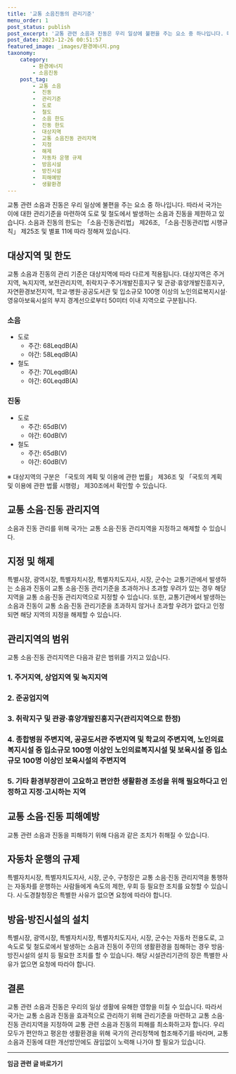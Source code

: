 ```yaml
---
title: '교통 소음진동의 관리기준'
menu_order: 1
post_status: publish
post_excerpt: '교통 관련 소음과 진동은 우리 일상에 불편을 주는 요소 중 하나입니다. 따라서 국가는 이에 대한 관리기준을 마련하여 도로 및 철도에서 발생하는 소음과 진동을 제한하고 있습니다. 소음과 진동의 한도는  소음 진동관리법  제26조,  소음 진동관리법 시행규칙  제25조 및 별표 11에 따라 정해져 있습니다.'
post_date: 2023-12-26 00:51:57
featured_image: _images/환경에너지.png
taxonomy:
    category:
        - 환경에너지
        - 소음진동
    post_tag:
        - 교통 소음
        -  진동
        -  관리기준
        -  도로
        -  철도
        -  소음 한도
        -  진동 한도
        -  대상지역
        -  교통 소음진동 관리지역
        -  지정
        -  해제
        -  자동차 운행 규제
        -  방음시설
        -  방진시설
        -  피해예방
        -  생활환경
---
```



교통 관련 소음과 진동은 우리 일상에 불편을 주는 요소 중 하나입니다. 따라서 국가는 이에 대한 관리기준을 마련하여 도로 및 철도에서 발생하는 소음과 진동을 제한하고 있습니다. 소음과 진동의 한도는 「소음·진동관리법」 제26조, 「소음·진동관리법 시행규칙」 제25조 및 별표 11에 따라 정해져 있습니다.

## 대상지역 및 한도

교통 소음과 진동의 관리 기준은 대상지역에 따라 다르게 적용됩니다. 대상지역은 주거지역, 녹지지역, 보전관리지역, 취락지구·주거개발진흥지구 및 관광·휴양개발진흥지구, 자연환경보전지역, 학교·병원·공공도서관 및 입소규모 100명 이상의 노인의료복지시설·영유아보육시설의 부지 경계선으로부터 50미터 이내 지역으로 구분됩니다.

### 소음

- 도로
    - 주간: 68LeqdB(A)
    - 야간: 58LeqdB(A)
- 철도
    - 주간: 70LeqdB(A)
    - 야간: 60LeqdB(A)

### 진동

- 도로
    - 주간: 65dB(V)
    - 야간: 60dB(V)
- 철도
    - 주간: 65dB(V)
    - 야간: 60dB(V)

※ 대상지역의 구분은 「국토의 계획 및 이용에 관한 법률」 제36조 및 「국토의 계획 및 이용에 관한 법률 시행령」 제30조에서 확인할 수 있습니다.

## 교통 소음·진동 관리지역

소음과 진동 관리를 위해 국가는 교통 소음·진동 관리지역을 지정하고 해제할 수 있습니다.

## 지정 및 해제

특별시장, 광역시장, 특별자치시장, 특별자치도지사, 시장, 군수는 교통기관에서 발생하는 소음과 진동이 교통 소음·진동 관리기준을 초과하거나 초과할 우려가 있는 경우 해당 지역을 교통 소음·진동 관리지역으로 지정할 수 있습니다. 또한, 교통기관에서 발생하는 소음과 진동이 교통 소음·진동 관리기준을 초과하지 않거나 초과할 우려가 없다고 인정되면 해당 지역의 지정을 해제할 수 있습니다.

## 관리지역의 범위

교통 소음·진동 관리지역은 다음과 같은 범위를 가지고 있습니다.

### 1. 주거지역, 상업지역 및 녹지지역
### 2. 준공업지역
### 3. 취락지구 및 관광·휴양개발진흥지구(관리지역으로 한정)
### 4. 종합병원 주변지역, 공공도서관 주변지역 및 학교의 주변지역, 노인의료복지시설 중 입소규모 100명 이상인 노인의료복지시설 및 보육시설 중 입소규모 100명 이상인 보육시설의 주변지역
### 5. 기타 환경부장관이 고요하고 편안한 생활환경 조성을 위해 필요하다고 인정하고 지정·고시하는 지역

## 교통 소음·진동 피해예방

교통 관련 소음과 진동을 피해하기 위해 다음과 같은 조치가 취해질 수 있습니다.

## 자동차 운행의 규제

특별자치시장, 특별자치도지사, 시장, 군수, 구청장은 교통 소음·진동 관리지역을 통행하는 자동차를 운행하는 사람들에게 속도의 제한, 우회 등 필요한 조치를 요청할 수 있습니다. 시·도경찰청장은 특별한 사유가 없으면 요청에 따라야 합니다.

## 방음·방진시설의 설치

특별시장, 광역시장, 특별자치시장, 특별자치도지사, 시장, 군수는 자동차 전용도로, 고속도로 및 철도로에서 발생하는 소음과 진동이 주민의 생활환경을 침해하는 경우 방음·방진시설의 설치 등 필요한 조치를 할 수 있습니다. 해당 시설관리기관의 장은 특별한 사유가 없으면 요청에 따라야 합니다.

## 결론


교통 관련 소음과 진동은 우리의 일상 생활에 유해한 영향을 미칠 수 있습니다. 따라서 국가는 교통 소음과 진동을 효과적으로 관리하기 위해 관리기준을 마련하고 교통 소음·진동 관리지역을 지정하여 교통 관련 소음과 진동의 피해를 최소화하고자 합니다. 우리 모두가 편안하고 평온한 생활환경을 위해 국가의 관리정책에 협조해주기를 바라며, 교통 소음과 진동에 대한 개선방안에도 끊임없이 노력해 나가야 할 필요가 있습니다.
<!-- wp:separator -->
<hr class="wp-block-separator has-alpha-channel-opacity"/>
<!-- /wp:separator -->

<!-- wp:group {"backgroundColor":"base","layout":{"type":"constrained"}} -->
<div class="wp-block-group has-base-background-color has-background"><!-- wp:paragraph {"align":"center","fontSize":"medium"} -->
<p class="has-text-align-center has-large-font-size"><strong>임금 관련 글 바로가기</strong></p>
<!-- /wp:paragraph -->


<!-- wp:latest-posts
{"categories":[{"id":11225,"count":19,"description":"","link":"https://uknowlaw.com/category/%ec%9e%84%ea%b8%88/","name":"임금","slug":"임금","taxonomy":"category","parent":0,"meta":[],"_links":{"self":[{"href":"https://uknowlaw.com/wp-json/wp/v2/categories/11225"}],"collection":[{"href":"https://uknowlaw.com/wp-json/wp/v2/categories"}],"about":[{"href":"https://uknowlaw.com/wp-json/wp/v2/taxonomies/category"}],"wp:post_type":[{"href":"https://uknowlaw.com/wp-json/wp/v2/posts?categories=11225"}],"curies":[{"name":"wp","href":"https://api.w.org/{rel}","templated":true}]}}],"postsToShow":100,"excerptLength":28,"postLayout":"grid","columns":2,"featuredImageAlign":"left","featuredImageSizeSlug":"large","fontSize":"small"} /--></div>
<!-- /wp:group -->